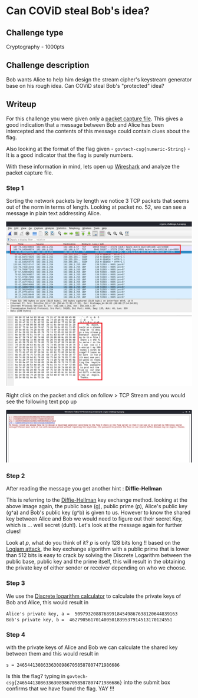 # Can COViD steal Bob's idea?

## Challenge type

Cryptography - 1000pts

## Challenge description

Bob wants Alice to help him design the stream cipher's keystream generator base on his rough idea. Can COViD steal Bob's "protected" idea?

## Writeup

For this challenge you were given only a [packet capture file](./Challenge%20files/). This gives a good indication that a message between Bob and Alice has been intercepted and the contents of this message could contain clues about the flag.

Also looking at the format of the flag given - `govtech-csg{numeric-String}` - It is a good indicator that the flag is purely numbers.

With these information in mind, lets open up [Wireshark](https://www.wireshark.org/) and analyze the packet capture file.

### Step 1

Sorting the network packets by length we notice 3 TCP packets that seems out of the norm in terms of length. Looking at packet no. 52, we can see a message in plain text addressing Alice.

![CryptoChallengeStep1](./Images/CryptoChallengeStep1.png)

Right click on the packet and click on follow > TCP Stream and you would see the following text pop up

![CryptoChallengeTCPStream](./Images/CryptoChallengeTCPStream.png)

### Step 2

After reading the message you get another hint : **Diffie-Hellman**

This is referring to the [Diffie-Hellman](https://en.wikipedia.org/wiki/Diffie%E2%80%93Hellman_key_exchange) key exchange method. looking at the above image again, the public base (g), public prime (p), Alice's public key (g^a) and Bob's public key (g^b) is given to us. However to know the shared key between Alice and Bob we would need to figure out their secret Key, which is ... well secret (duh!). Let's look at the message again for further clues!

Look at _p_, what do you think of it? _p_ is only 128 bits long !! based on the [Logjam attack](<https://en.wikipedia.org/wiki/Logjam_(computer_security)>), the key exchange algorithm with a public prime that is lower than 512 bits is easy to crack by solving the Discrete Logarithm between the public base, public key and the prime itself, this will result in the obtaining the private key of either sender or receiver depending on who we choose.

### Step 3

We use the [Discrete logarithm calculator](https://www.alpertron.com.ar/DILOG.HTM) to calculate the private keys of Bob and Alice, this would result in

    Alice's private key, a =  509793208876899184549867638120644839163
    Bob's private key, b =  462790561701400501839537914513170124551

### Step 4

with the private keys of Alice and Bob we can calculate the shared key between them and this would result in

    s = 246544130863363089867058587807471986686

Is this the flag? typing in `govtech-csg{246544130863363089867058587807471986686}` into the submit box confirms that we have found the flag. YAY !!!
